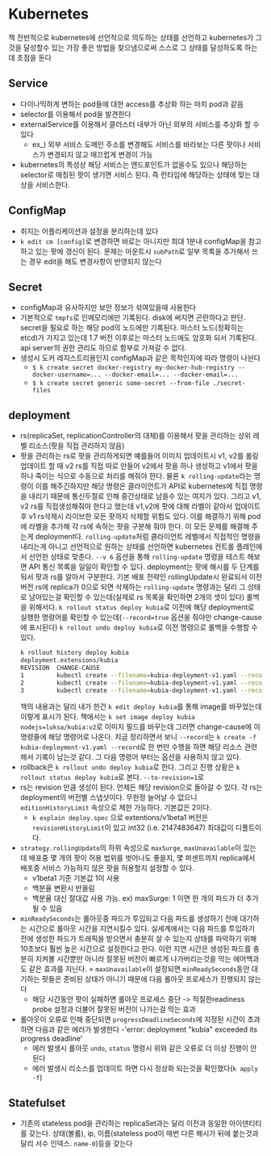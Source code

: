 # Kubernetes
책 전반적으로 kubernetes에 선언적으로 의도하는 상태를 선언하고 kubernetes가 그것을 달성할수 있는 가장 좋은 방법을 찾으냄으로써 스스로 그 상태를 달성하도록 하는데 초점을 둔다

## Service
- 다이나믹하게 변하는 pod들에 대한 access를 추상화 하는 마치 pod과 같음
- selector를 이용해서 pod을 발견한다
- externalService를 이용해서 클러스터 내부가 아닌 외부의 서비스를 추상화 할 수 있다
  - ex_) 외부 서비스 도메인 주소를 변경해도 서비스를 바라보는 다른 팟이나 서비스가 변경되지 않고 매끄럽게 변경이 가능
- kubernetes의 특성상 해당 서비스는 엔드포인트가 없을수도 있으나 해당하는 selector로 매칭된 팟이 생기면 서비스 된다. 즉 런타임에 해당하는 상태에 맞는 대상을  서비스한다.

## ConfigMap
- 취지는 어플리케이션과 설정을 분리하는데 있다
- `k edit cm [config]`로 변경하면 바로는 아니지만 최대 1분내 configMap을 참고하고 있는 팟에 갱신이 된다. 문제는 마운트시 `subPath`로 일부 목록을 추가해서 쓰는 경우 edit을 해도 변경사항이 반영되지 않는다

## Secret
- configMap과 유사하지만 보안 정보가 섞여있을때 사용한다
- 기본적으로 `tmpfs`로 인메모리에만 기록된다. disk에 써지면 곤란하다고 판단. secret을 필요로 하는 해당 pod의 노드에만 기록된다. 마스터 노드(정확히는 etcd)가 가지고 있는데 1.7 버전 이후로는 마스터 노드에도 암호화 되서 기록된다. api server의 권한 관리도 하므로 함부로 가져갈 수 없다.
- 생성시 도커 레지스트리용인지 configMap과 같은 목적인지에 따라 명령이 나뉜다
  - `$ k create secret docker-registry my-docker-hub-registry --docker-username=... --docker-email=... --docker-email=...`
  - `$ k create secret generic some-secret --from-file ./secret-files`

## deployment
- rs(replicaSet, replicationController의 대체)를 이용해서 팟을 관리하는 상위 레벨 리소스(팟을 직접 관리하지 않음)
- 팟을 관리하는 rs로 팟을 관리하게되면 예를들어 이미지 업데이트시 v1, v2를 롤링업데이트 할 때 v2 rs를 직접 따로 만들어 v2에서 팟을 하나 생성하고 v1에서 팟을 하나 죽이는 식으로 수동으로 처리를 해줘야 한다. 물론 `k rolling-update`라는 명령이 이를 해주긴하지만 해당 명령은 클라이언트가 API로 kubernetes에 직접 명령을 내리기 때문에 통신두절로 인해 중간상태로 남을수 있는 여지가 있다. 그리고 v1, v2 rs를 직접생성해줘야 한다고 했는데 v1,v2에 팟에 대해 라벨이 같아서 업데이트 후 v1 rs삭제시 라이브한 모든 팟까지 삭제할 위험도 있다. 이를 해결하기 위해 pod에 라벨을 추가해 각 rs에 속하는 팟을 구분해 줘야 한다. 이 모든 문제를 해결해 주는게 deployment다. `rolling-update`처럼 클라이언트 레벨에서 직접적인 명령을 내리는게 아니고 선언적으로 원하는 상태를 선언하면 kubernetes 컨트롤 플레인에서 선언한 상태로 맞춘다. `--v 6` 옵션을 통해 `rolling-update` 명령을 테스트 해보면 API 통신 목록을 일일이 확인할 수 있다. deployment는 팟에 해시를 두 단계를 둬서 팟과 rs를 알아서 구분한다. 기본 배포 전략인 rollingUpdate시 완료되서 이전 버전 rs에 replica가 0으로 되면 삭제하는 `rolling-update` 명령과는 달리 그 상태로 남아있는걸 확인할 수 있는데(실제로 rs 목록을 확인하면 2개의 셋이 있다) 롤백을 위해서다. `k rollout status deploy kubia`로 이전에 해당 deployment로 실행한 명령어를 확인할 수 있는데(`--record=true` 옵션을 줘야만 change-cause에 표시된다) `k rollout undo deploy kubia`로 이전 명령으로 롤백을 수행할 수 있다.
  ```zsh
  k rollout history deploy kubia
  deployment.extensions/kubia
  REVISION  CHANGE-CAUSE
  1         kubectl create --filename=kubia-deployment-v1.yaml --record=true
  2         kubectl create --filename=kubia-deployment-v1.yaml --record=true
  3         kubectl create --filename=kubia-deployment-v1.yaml --record=true
  ```
  책의 내용과는 달리 내가 한건 `k edit deploy kubia`를 통해 image를 바꾸었는데 이렇게 표시가 된다. 책에서는 `k set image deploy kubia nodejs=luksa/kubia:v2`로 이미지 필드를 바꾸는데 그러면 change-cause에 이 명령줄에 해당 명령어로 나온다. 지금 정리하면서 보니 `--record`는 `k create -f kubia-deployment-v1.yaml --record`로 한 번만 수행을 하면 해당 리소스 관련해서 기록이 남는것 같다. 그 다음 명령어 부터는 옵션을 사용하지 않고 있다.
- rollback은 `k rollout undo deploy kubia`로 한다. 그리고 진행 상황은 `k rollout status deploy kubia`로 본다. `--to-revision=1`로 
- rs는 revision 만큼 생성이 된다. 언제든 해당 revision으로 돌아갈 수 있다. 각 rs는 deployment의 버전별 스냅샷이다. 무한정 늘어날 수 없으니 `editionHistoryLimit` 속성으로 제한 가능하다. 기본값은 2이다.
  - `k explain deploy.spec` 으로 extentions/v1beta1 버전은 `revisionHistoryLimit`이 있고 int32 (i.e. 2147483647) 최대값이 디폴트이다.
- `strategy.rollingUpdate`의 하위 속성으로 `maxSurge`, `maxUnavailable`이 있는데 배포중 몇 개의 팟이 허용 법위를 벗어나도 좋을지, 몇 퍼센트까지 replica에서 배포중 서비스 가능하지 않은 팟을 허용할지 설정할 수 있다.
	- v1beta1 기준 기본값 1이 사용 
	- 백분율 변환시 반올림
	- 백분율 대신 절대값 사용 가능. ex) maxSurge: 1 이면 한 개의 파드가 더 추가 될 수 있음
- `minReadySeconds`는 롤아웃중 파드가 투입되고 다음 파드를 생성하기 전에 대기하는 시간으로 롤아웃 시간을 지연시킬수 있다. 실세계에서는 다음 파드를 투입하기 전에 생성한 파드가 트래픽을 받으면서 충분히 살 수 있는지 상태를 파악하기 위해 10초보다 훨씬 높은 시간으로 설정한다고 한다. 이런 지연 시간은 생성된 파드를 충분히 지켜볼 시간뿐만 아니라 잘못된 버전이 빠르게 나가버리는것을 막는 에어백과도 같은 효과를 지닌다.
  = `maxUnavailable`이 설정되면 `minReadySeconds`동안 대기하는 팟들은 준비된 상태가 아니기 때문에 다음 롤아웃 프로세스가 진행되지 않는다
	- 해당 시간동안 팟이 실패하면 롤아웃 프로세스 중단 -> 적절한readiness probe 설정과 더불어 잘못된 버전이 나가는걸 막는 효과
- 롤아웃이 오류로 인해 중단되면 `progressDeadlineSeconds`에 지정된 시간이 초과하면 다음과 같은 에러가 발생한다
  -'error: deployment "kubia" exceeded its progress deadline'
	- 에러 발생시 롤아웃 `undo`, `status` 명령시 위와 같은 오류로 더 이상 진행이 안된다
	- 에러 발생시 리소스를 업데이트 하면 다시 정상화 되는것을 확인했다(`k apply -f`)

## Statefulset
- 기존의 stateless pod을 관리하는 replicaSet과는 달리 이전과 동일한 아이덴티티를 갖는다. 상태(볼륨), ip, 이름(stateless pod이 매번 다른 해시가 뒤에 붙는것과 달리 서수 인덱스. `name-0`)등을 갖는다
